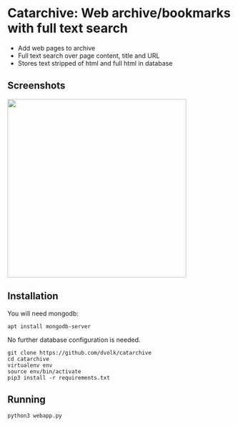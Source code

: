 # Catarchive: Web archive/bookmarks with full text search

- Add web pages to archive
- Full text search over page content, title and URL
- Stores text stripped of html and full html in database

## Screenshots

<img src="https://i.imgur.com/7cL6WMV.png" width=400>

## Installation

You will need mongodb:

    apt install mongodb-server

No further database configuration is needed.

    git clone https://github.com/dvolk/catarchive
    cd catarchive
    virtualenv env
    source env/bin/activate
    pip3 install -r requirements.txt

## Running

    python3 webapp.py
